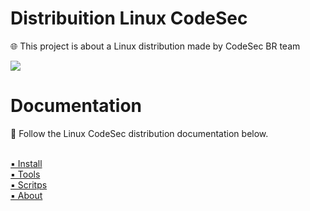 # Distribuition Linux CodeSec

🌐 This project is about a Linux distribution made by CodeSec BR team

<img src="http://i.imgur.com/6A9pbWZ.jpg">

# Documentation

📖 Follow the Linux CodeSec distribution documentation below.<br><br>

<a href="install_debian.md">▪️ Install</a><br>
<a href="#">▪️ Tools</a><br>
<a href="#">▪️ Scritps</a><br>
<a href="#">▪️ About</a><br>
